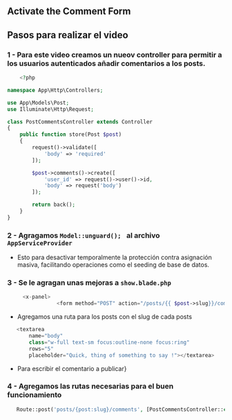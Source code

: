## Activate the Comment Form 

## Pasos para realizar el video

### 1 - Para este video creamos un nueov controller para permitir a los usuarios autenticados añadir comentarios a los posts.

```php 
    <?php

namespace App\Http\Controllers;

use App\Models\Post;
use Illuminate\Http\Request;

class PostCommentsController extends Controller
{
    public function store(Post $post)
    {
        request()->validate([
            'body' => 'required'
        ]);

        $post->comments()->create([
            'user_id' => request()->user()->id,
            'body' => request('body')
        ]);

        return back();
    }
}
```

### 2 - Agragamos  `Model::unguard(); ` al archivo  `AppServiceProvider `

- Esto para desactivar temporalmente la protección contra asignación masiva, facilitando operaciones como el seeding de base de datos.


### 3 - Se le agragan unas mejoras a  `show.blade.php ` 

```php
     <x-panel>
                <form method="POST" action="/posts/{{ $post->slug}}/comments"> 
```

 - Agregamos una ruta para los posts con el slug de cada posts



 ```php
    <textarea 
        name="body"  
        class="w-full text-sm focus:outline-none focus:ring" 
        rows="5" 
        placeholder="Quick, thing of something to say !"></textarea>            
 ```

 - Para escribir el comentario a publicar}


 ### 4 - Agregamos las rutas necesarias para el buen funcionamiento

 ```php
    Route::post('posts/{post:slug}/comments', [PostCommentsController::class, 'store']);

 ```

 